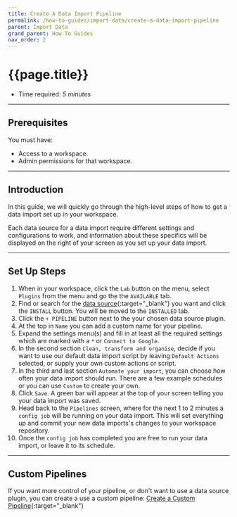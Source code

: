 ```yaml
---
title: Create A Data Import Pipeline
permalink: /how-to-guides/import-data/create-a-data-import-pipeline
parent: Import Data
grand_parent: How-To Guides
nav_order: 2
---
```


# {{page.title}}

- Time required: *5 minutes*

---

## Prerequisites

You must have:
- Access to a workspace.
- Admin permissions for that workspace.

---

## Introduction

In this guide, we will quickly go through the high-level steps of how to get a data import set up in your workspace. 

Each data source for a data import require different settings and configurations to work, and information about these specifics will be displayed on the right of your screen as you set up your data import.

---

## Set Up Steps

1. When in your workspace, click the `Lab` button on the menu, select `Plugins` from the menu and go the the `AVAILABLE` tab.
2. Find or search for the [data source]({{site.baseurl}}/data-sources){:target="_blank"} you want and click the `INSTALL` button. You will be moved to the `INSTALLED` tab.
3. Click the `+ PIPELINE` button next to the your chosen data source plugin.
4. At the top in `Name` you can add a custom name for your pipeline.
5. Expand the settings menu(s) and fill in at least all the required settings which are marked with a `*` or `Connect to Google`.
6. In the second section `Clean, transform and organise`, decide if you want to use our default data import script by leaving `Default Actions` selected, or supply your own custom actions or script.
7. In the third and last section `Automate your import`, you can choose how often your data import should run. There are a few example schedules or you can use `Custom` to create your own.
8. Click `Save`. A green bar will appear at the top of your screen telling you your data import was saved.
9. Head back to the `Pipelines` screen, where for the next 1 to 2 minutes a `config job` will be running on your data import. This will set everything up and commit your new data imports's changes to your workspace repository.
10. Once the `config job` has completed you are free to run your data import, or leave it to its schedule.

---

## Custom Pipelines

If you want more control of your pipeline, or don't want to use a data source plugin, you can create a use a custom pipeline: [Create a Custom Pipeline]({{site.baseurl}}/how-to-guides/automate-data/create-a-custom-pipeline){:target="_blank"}
